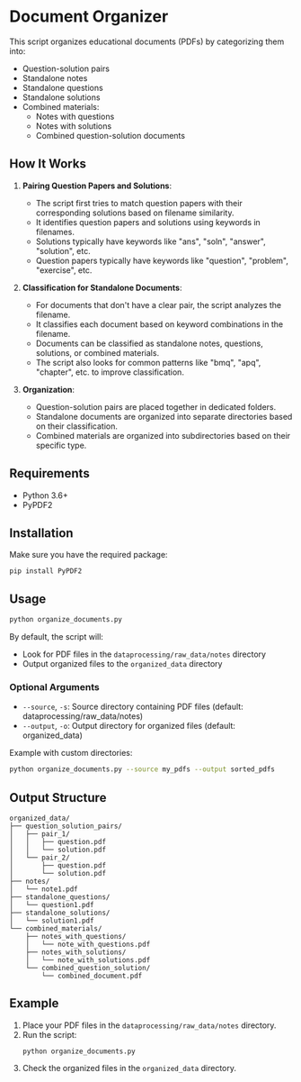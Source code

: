 # Document Organizer

This script organizes educational documents (PDFs) by categorizing them into:

- Question-solution pairs
- Standalone notes
- Standalone questions
- Standalone solutions
- Combined materials:
  - Notes with questions
  - Notes with solutions
  - Combined question-solution documents

## How It Works

1. **Pairing Question Papers and Solutions**:

   - The script first tries to match question papers with their corresponding solutions based on filename similarity.
   - It identifies question papers and solutions using keywords in filenames.
   - Solutions typically have keywords like "ans", "soln", "answer", "solution", etc.
   - Question papers typically have keywords like "question", "problem", "exercise", etc.

2. **Classification for Standalone Documents**:

   - For documents that don't have a clear pair, the script analyzes the filename.
   - It classifies each document based on keyword combinations in the filename.
   - Documents can be classified as standalone notes, questions, solutions, or combined materials.
   - The script also looks for common patterns like "bmq", "apq", "chapter", etc. to improve classification.

3. **Organization**:
   - Question-solution pairs are placed together in dedicated folders.
   - Standalone documents are organized into separate directories based on their classification.
   - Combined materials are organized into subdirectories based on their specific type.

## Requirements

- Python 3.6+
- PyPDF2

## Installation

Make sure you have the required package:

```
pip install PyPDF2
```

## Usage

```bash
python organize_documents.py
```

By default, the script will:

- Look for PDF files in the `dataprocessing/raw_data/notes` directory
- Output organized files to the `organized_data` directory

### Optional Arguments

- `--source`, `-s`: Source directory containing PDF files (default: dataprocessing/raw_data/notes)
- `--output`, `-o`: Output directory for organized files (default: organized_data)

Example with custom directories:

```bash
python organize_documents.py --source my_pdfs --output sorted_pdfs
```

## Output Structure

```
organized_data/
├── question_solution_pairs/
│   ├── pair_1/
│   │   ├── question.pdf
│   │   └── solution.pdf
│   └── pair_2/
│       ├── question.pdf
│       └── solution.pdf
├── notes/
│   └── note1.pdf
├── standalone_questions/
│   └── question1.pdf
├── standalone_solutions/
│   └── solution1.pdf
└── combined_materials/
    ├── notes_with_questions/
    │   └── note_with_questions.pdf
    ├── notes_with_solutions/
    │   └── note_with_solutions.pdf
    └── combined_question_solution/
        └── combined_document.pdf
```

## Example

1. Place your PDF files in the `dataprocessing/raw_data/notes` directory.
2. Run the script:
   ```
   python organize_documents.py
   ```
3. Check the organized files in the `organized_data` directory.
